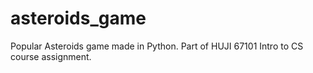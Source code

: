 # asteroids_game
Popular Asteroids game made in Python. Part of HUJI 67101 Intro to CS course assignment.
